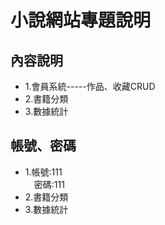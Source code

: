 <h1>小說網站專題說明</h1>
<h2>內容說明</h2>
<ul>
    <li>1.會員系統-----作品、收藏CRUD</li>
    <li>2.書籍分類</li>
    <li>3.數據統計</li>
</ul>
<h2>帳號、密碼</h2>
<ul>
    <li>1.帳號:111
    <br>
        &ensp;&ensp;密碼:111
    </li>
    <li>2.書籍分類</li>
    <li>3.數據統計</li>
</ul>


